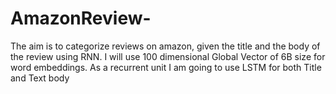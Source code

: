 # AmazonReview-
The aim is to categorize reviews on amazon, given the title and the body of the review using RNN. 
I will use 100 dimensional Global Vector of 6B size for word embeddings.
As a recurrent unit I am going to use LSTM for both Title and Text body
